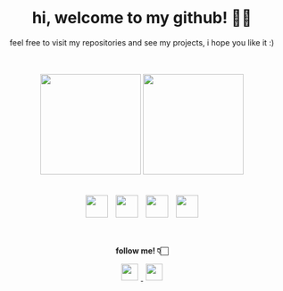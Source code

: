 <br>
<h1 align="center">hi, welcome to my github! 👋🏻</h1>

<p align="center">feel free to visit my repositories and see my projects, i hope you like it :)</p>
<br>
</br>

<div align="center">
<img height="180cm" src="https://github-readme-stats.vercel.app/api?username=hijuliacs&theme=nightowl&show_icons=true"/>  
<img height="180cm" src="https://github-readme-stats.vercel.app/api/top-langs/?username=hijuliacs&layout=compact&langs_count=7&theme=nightowl"/>
</div>
<br>
</br>

<div align="center">
<img height="40cm" hspace="5" src="https://cdn.jsdelivr.net/gh/devicons/devicon/icons/html5/html5-original.svg"> <img height="40cm" hspace="5" src="https://cdn.jsdelivr.net/gh/devicons/devicon/icons/css3/css3-original.svg"> <img height="40cm" hspace="5" src="https://cdn.jsdelivr.net/gh/devicons/devicon/icons/figma/figma-original.svg"> <img height="40cm" hspace="5" src="https://user-images.githubusercontent.com/119365652/206595811-f1eebe26-b7ac-4ce6-b3c8-62b97104d9ce.png">
</div>
<br>
</br>

<div align="center">
  <p><strong>follow me! 👇🏻</strong></p>
<a href="https://www.linkedin.com/in/hijuliacs"> <img height="30cm" hspace="5" src="https://user-images.githubusercontent.com/119365652/206596463-2c5a958f-3290-4b7c-9770-fe45284f109a.png"> <a href="https://www.instagram.com/hijucs"> <img height="30cm" hspace="5" src="https://user-images.githubusercontent.com/119365652/206596351-a68c1b16-3d99-4065-82ac-dcdc6617267f.png">

